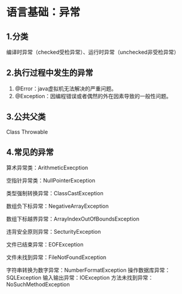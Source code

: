 # 语言基础：异常

## 1.分类

编译时异常（checked受检异常）、运行时异常（unchecked非受检异常）

## 2.执行过程中发生的异常

1. @Error：java虚拟机无法解决的严重问题。
2. @Exception：因编程错误或者偶然的外在因素导致的一般性问题。

## 3.公共父类

Class Throwable

## 4.常见的异常

算术异常类：ArithmeticExecption

空指针异常类：NullPointerException

类型强制转换异常：ClassCastException

数组负下标异常：NegativeArrayException

数组下标越界异常：ArrayIndexOutOfBoundsException

违背安全原则异常：SecturityException

文件已结束异常：EOFException

文件未找到异常：FileNotFoundException

字符串转换为数字异常：NumberFormatException
操作数据库异常：SQLException
输入输出异常：IOException
方法未找到异常：NoSuchMethodException





